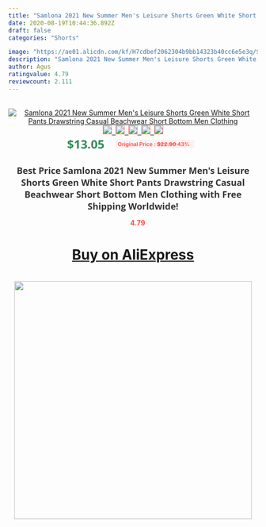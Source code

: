 ```yaml
---
title: "Samlona 2021 New Summer Men's Leisure Shorts Green White Short Pants Drawstring Casual Beachwear Short Bottom Men Clothing"
date: 2020-08-19T10:44:36.892Z
draft: false
categories: "Shorts"

image: "https://ae01.alicdn.com/kf/H7cdbef2062304b9bb14323b40cc6e5e3q/Samlona-2021-New-Summer-Men-s-Leisure-Shorts-Green-White-Short-Pants-Drawstring-Casual-Beachwear-Short.jpg"
description: "Samlona 2021 New Summer Men's Leisure Shorts Green White Short Pants Drawstring Casual Beachwear Short Bottom Men Clothing"
author: Agus
ratingvalue: 4.79
reviewcount: 2.111
---
```

<br>
<div style="text-align: center;">
<a href="https://s.click.aliexpress.com/e/_AUk3ov" target="_blank" rel="nofollow noopener noreferrer"><img alt="Samlona 2021 New Summer Men's Leisure Shorts Green White Short Pants Drawstring Casual Beachwear Short Bottom Men Clothing" class="magnifier-image" src="https://ae01.alicdn.com/kf/H7cdbef2062304b9bb14323b40cc6e5e3q/Samlona-2021-New-Summer-Men-s-Leisure-Shorts-Green-White-Short-Pants-Drawstring-Casual-Beachwear-Short.jpg_640x640.jpg">
<br>
<img style="border:1px solid salmon" src="https://ae01.alicdn.com/kf/H7cdbef2062304b9bb14323b40cc6e5e3q/Samlona-2021-New-Summer-Men-s-Leisure-Shorts-Green-White-Short-Pants-Drawstring-Casual-Beachwear-Short.jpg_120x120.jpg">&nbsp;&nbsp;<img style="border:1px solid salmon" src="https://ae01.alicdn.com/kf/Hcd120901680f4828be5b9b76723dc013L/Samlona-2021-New-Summer-Men-s-Leisure-Shorts-Green-White-Short-Pants-Drawstring-Casual-Beachwear-Short.jpg_120x120.jpg">&nbsp;&nbsp;<img style="border:1px solid salmon" src="https://ae01.alicdn.com/kf/H89aa75c24cd84d1580bbf6e4334a6209u/Samlona-2021-New-Summer-Men-s-Leisure-Shorts-Green-White-Short-Pants-Drawstring-Casual-Beachwear-Short.jpg_120x120.jpg">&nbsp;&nbsp;<img style="border:1px solid salmon" src="https://ae01.alicdn.com/kf/Hb1d2c02b4e534e2093ddc0a8a6369cb9t/Samlona-2021-New-Summer-Men-s-Leisure-Shorts-Green-White-Short-Pants-Drawstring-Casual-Beachwear-Short.jpg_120x120.jpg">&nbsp;&nbsp;<img style="border:1px solid salmon" src="https://ae01.alicdn.com/kf/H6fabcaaf8cd74eb294757a00cab9f061f/Samlona-2021-New-Summer-Men-s-Leisure-Shorts-Green-White-Short-Pants-Drawstring-Casual-Beachwear-Short.jpg_120x120.jpg"></a></div><br0>
<div style="text-align: center;"><span style="background-color: white; border: 0px; box-sizing: border-box; color: seagreen; display: inline-block; font-family: &quot;open sans&quot; , &quot;arial&quot; , &quot;helvetica&quot; , sans-serif , &quot;heiti&quot;; font-size: 24px; font-stretch: inherit; font-weight: 700; line-height: inherit; margin: 0px 10px 0px 0px; padding: 0px; vertical-align: middle;">$13.05 </span>
<span style="background: rgb(255 , 241 , 241); border-radius: 3px; border: 0px; box-sizing: border-box; color: #ff4747; display: inline-block; font-family: inherit; font-size: 12px; font-stretch: inherit; font-style: inherit; font-variant: inherit; font-weight: 600; line-height: inherit; margin: 0px; padding: 2px 5px; transform: scale(0.9); vertical-align: middle;">Original Price : <b style="text-decoration: line-through;">$22.90 </b> 43%&nbsp;&nbsp;</span></div>
<h1 style="color: #333333; display: inline-block; font-family: &quot;open sans&quot; , &quot;arial&quot; , &quot;helvetica&quot; , sans-serif , &quot;heiti&quot;; font-size: 18px; font-stretch: inherit; font-weight: 700; text-align: center;">Best Price Samlona 2021 New Summer Men's Leisure Shorts Green White Short Pants Drawstring Casual Beachwear Short Bottom Men Clothing with Free Shipping Worldwide!</h1>
<div style="color: #ff4747; text-align: center;">
<img src="https://4.bp.blogspot.com/-M0ZcTcb-5uY/XleCXlxnR4I/AAAAAAAAAEc/OrjgMkXV1oMQFaCRZj5HQwOCBcu3w1FegCPcBGAYYCw/s1600/star.png" style="height: 15px;">&nbsp;<b>4.79</b></div>
<div class="button_cont" align="center"><a class="buynow_a" href="https://s.click.aliexpress.com/e/_AUk3ov" target="_blank" rel="nofollow noopener noreferrer"><H1>Buy on AliExpress</H1></a></div><br>
<div class="separator" style="clear: both; text-align: center;">
<img src="https://lh3.googleusercontent.com/-pTy5HemUv9M/XlePHvY0dAI/AAAAAAAAAE4/0nX5iRUoIWY8eMW9Dpxeirr157OZliDIgCLcBGAsYHQ/s1600/badge.gif" width="480">
</div>
